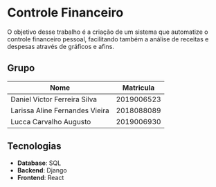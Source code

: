# Controle Financeiro

O objetivo desse trabalho é a criação de um sistema que automatize o controle financeiro pessoal, facilitando também a análise de receitas e despesas através de gráficos e afins.

## Grupo

| Nome    | Matricula  |
|---------|------------|
| Daniel Victor Ferreira Silva | 2019006523 |
| Larissa Aline Fernandes Vieira | 2018088089 |
| Lucca Carvalho Augusto  | 2019006930 |

## Tecnologias

- **Database**: SQL
- **Backend**: Django
- **Frontend**: React
